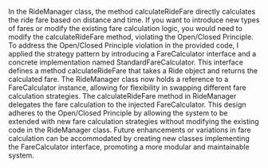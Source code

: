 In the RideManager class, the method calculateRideFare directly calculates the ride fare based on distance and time. 
If you want to introduce new types of fares or modify the existing fare calculation logic, 
you would need to modify the calculateRideFare method, violating the Open/Closed Principle.
To address the Open/Closed Principle violation in the provided code, I applied the strategy pattern by 
introducing a FareCalculator interface and a concrete implementation named StandardFareCalculator. 
This interface defines a method calculateRideFare that takes a Ride object and returns the calculated fare. 
The RideManager class now holds a reference to a FareCalculator instance, allowing for flexibility in swapping different 
fare calculation strategies. The calculateRideFare method in RideManager delegates the fare calculation to the injected 
FareCalculator. This design adheres to the Open/Closed Principle by allowing the system to be extended with new fare calculation 
strategies without modifying the existing code in the RideManager class. Future enhancements or variations in fare calculation 
can be accommodated by creating new classes implementing the FareCalculator interface, promoting a more modular and maintainable system.